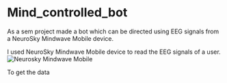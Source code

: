 # Mind_controlled_bot
As a sem project made a bot which can be directed using EEG signals from a NeuroSky Mindwave Mobile device.

I used NeuroSky Mindwave Mobile device to read the EEG signals of a user.
![Neurosky Mindwave Mobile](https://images-na.ssl-images-amazon.com/images/I/71zoF122ogL._SL1500_.jpg)

To get the data 
